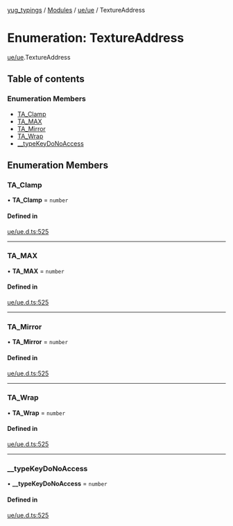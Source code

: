 [yug_typings](../README.md) / [Modules](../modules.md) / [ue/ue](../modules/ue_ue.md) / TextureAddress

# Enumeration: TextureAddress

[ue/ue](../modules/ue_ue.md).TextureAddress

## Table of contents

### Enumeration Members

- [TA\_Clamp](ue_ue.TextureAddress.md#ta_clamp)
- [TA\_MAX](ue_ue.TextureAddress.md#ta_max)
- [TA\_Mirror](ue_ue.TextureAddress.md#ta_mirror)
- [TA\_Wrap](ue_ue.TextureAddress.md#ta_wrap)
- [\_\_typeKeyDoNoAccess](ue_ue.TextureAddress.md#__typekeydonoaccess)

## Enumeration Members

### TA\_Clamp

• **TA\_Clamp** = `number`

#### Defined in

[ue/ue.d.ts:525](https://github.com/YugMetaverse/yug_typings/blob/25cad34/ue/ue.d.ts#L525)

___

### TA\_MAX

• **TA\_MAX** = `number`

#### Defined in

[ue/ue.d.ts:525](https://github.com/YugMetaverse/yug_typings/blob/25cad34/ue/ue.d.ts#L525)

___

### TA\_Mirror

• **TA\_Mirror** = `number`

#### Defined in

[ue/ue.d.ts:525](https://github.com/YugMetaverse/yug_typings/blob/25cad34/ue/ue.d.ts#L525)

___

### TA\_Wrap

• **TA\_Wrap** = `number`

#### Defined in

[ue/ue.d.ts:525](https://github.com/YugMetaverse/yug_typings/blob/25cad34/ue/ue.d.ts#L525)

___

### \_\_typeKeyDoNoAccess

• **\_\_typeKeyDoNoAccess** = `number`

#### Defined in

[ue/ue.d.ts:525](https://github.com/YugMetaverse/yug_typings/blob/25cad34/ue/ue.d.ts#L525)
